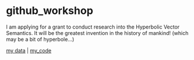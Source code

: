 # github_workshop

I am applying for a grant to conduct research into the Hyperbolic Vector Semantics. It will be the greatest invention in the history of mankind! (which may be a bit of hyperbole...)

[my data](data.txt) | [my_code](analyze.py)
